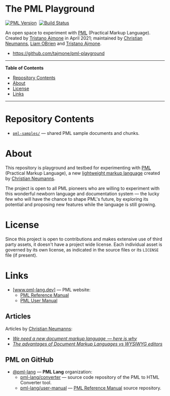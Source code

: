 # The PML Playground

[![PML Version][PML badge]][Get PML]&nbsp;
[![Build Status][Travis badge]][Travis link]

An open space to experiment with [PML]  (Practical Markup Language).
Created by [Tristano Ajmone] in April 2021; maintained by [Christian Neumanns], [Liam OBrien] and [Tristano Ajmone].

- https://github.com/tajmone/pml-playground

-----

**Table of Contents**

<!-- MarkdownTOC autolink="true" bracket="round" autoanchor="false" lowercase="only_ascii" uri_encoding="true" levels="1,2,3" -->

- [Repository Contents](#repository-contents)
- [About](#about)
- [License](#license)
- [Links](#links)

<!-- /MarkdownTOC -->

-----

# Repository Contents

- [`pml-samples/`][pml-samples/] — shared PML sample documents and chunks.

# About

This repository is playground and testbed for experimenting with [PML]  (Practical Markup Language), a new [lightweight markup language] created by [Christian Neumanns].

The project is open to all PML pioneers who are willing to experiment with this wonderful newborn language and documentation system — the lucky few who will have the chance to shape PML's future, by exploring its potential and proposing new features while the language is still growing.

# License

Since this project is open to contributions and makes extensive use of third party assets, it doesn't have a project wide license.
Each individual asset is governed by its own license, as indicated in the source files or its `LICENSE` file (if present).

# Links

- [www.pml-lang.dev] — PML website:
    + [PML Reference Manual]
    + [PML User Manual]

<!-- MarkdownTOC:excluded -->
## Articles

Articles by [Christian Neumanns]:

- [_We need a new document markup language  — here is why_][2019article]
- _[The advantages of Document Markup Languages vs WYSIWYG editors]_

<!-- MarkdownTOC:excluded -->
## PML on GitHub

- [@pml-lang] — __PML Lang__ organization:
    + [pml-lang/converter] — source code repository of the PML to HTML Converter tool.
    + [pml-lang/user-manual] — [PML Reference Manual] source repository.

<!-----------------------------------------------------------------------------
                               REFERENCE LINKS
------------------------------------------------------------------------------>

[lightweight markup language]: https://en.wikipedia.org/wiki/Lightweight_markup_language "Wikipedia page 'Lightweight markup language'"


<!-- PML -->

[www.pml-lang.dev]: https://www.pml-lang.dev "Visit PML website"
[PML]: https://www.pml-lang.dev "Visit PML website"
[Get PML]: https://www.pml-lang.dev/downloads/install.html "Go to the PML download page"
[PML binaries]: https://www.pml-lang.dev/downloads/install.html "Download precompiled PML binaries"

<!-- PML Docs & Articles -->

[PML Reference Manual]: https://www.pml-lang.dev/docs/reference_manual/index.html "Read the online PML Reference Manual"
[PML User Manual]: https://www.pml-lang.dev/docs/user_manual/index.html "Read the online PML User Manual"

[2019article]: https://www.freecodecamp.org/news/we-need-a-new-document-markup-language-c22e0ec44e15/ "Read full article at freeCodeCamp"
[The advantages of Document Markup Languages vs WYSIWYG editors]: https://www.pml-lang.dev/docs/articles/advantages-markup-language-vs-word-processor/index.html "Read full article at PMl website"

<!-- PML GitHub -->

[@practical-markup-language]: https://github.com/practical-markup-language "View GitHub profile of the Practical Markup Language organization"

[@pml-lang]: https://github.com/pml-lang "View GitHub profile of the Practical Markup Language organization"
[pml-lang/converter]: https://github.com/pml-lang/converter "Visit repository on GitHub"
[pml-lang/user-manual]: https://github.com/pml-lang/user-manual "Visit repository on GitHub"

<!-- badges -->

[PML badge]: https://img.shields.io/badge/PML-1.4.0-yellow "Supported PML version (click for PML download page)"
[Travis badge]: https://travis-ci.com/tajmone/Sublime-PML.svg?branch=main
[Travis link]: https://travis-ci.com/tajmone/Sublime-PML "Travis CI: EditorConfig validation status"

<!-- project files and folders -->

[pml-samples/]: ./pml-samples/ "Navigate to folder"

<!-- people -->

[Christian Neumanns]: https://github.com/pml-lang "View Christian Neumanns's GitHub profile"
[Liam OBrien]: https://github.com/celtic-coder "View Liam OBrien's GitHub profile"
[Tristano Ajmone]: https://github.com/tajmone "View Tristano Ajmone's GitHub profile"

<!-- EOF -->
